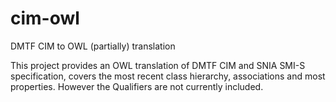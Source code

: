 cim-owl
=======

DMTF CIM to OWL (partially) translation

This project provides an OWL translation of DMTF CIM and SNIA SMI-S specification, covers the most recent class hierarchy, associations and most properties. However the Qualifiers are not currently included.